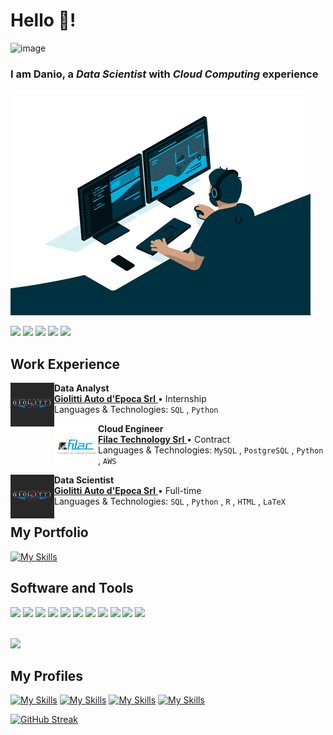 # Hello 👋!
![image](https://img.shields.io/badge/Amazon_AWS-FF9900?style=for-the-badge&logo=amazonaws&logoColor=white)
### I am Danio, a ***Data Scientist*** with ***Cloud Computing*** experience </br>

![](https://github.com/daniocionini/daniocionini/blob/main/giphy.gif)

<img src="https://media1.giphy.com/media/vISmwpBJUNYzukTnVx/giphy.gif?cid=790b7611dda06891a8b68cef9e258fb35238b6c573b74e96&rid=giphy.gif&ct=g" width="150"> <img src="https://media1.giphy.com/media/coxQHKASG60HrHtvkt/giphy.gif?cid=790b761127fc54a5a8d8b31d0adcc746edd50edb198a3b90&rid=giphy.gif&ct=g" width="150"> <img src="https://media2.giphy.com/media/rGlAZysKBcjRCkAX7S/giphy.gif?cid=790b76119d1d39ed3a5651a5f81e7da624ce6dba713aa205&rid=giphy.gif&ct=g" width="150"> <img src="https://media2.giphy.com/media/7c8QeB0VMddFOuu4iR/giphy.gif?cid=790b7611624c410b6bcaada46857953ca860bcb037def93c&rid=giphy.gif&ct=g" width="150"> <img src="https://media2.giphy.com/media/gutZ5Pm6Xl62eIf5RZ/giphy.gif?cid=790b76110465e983f74686d015e594403e2499726cdfc55b&rid=giphy.gif&ct=g" width="150">




## Work Experience
<p dir="auto">
          <a href="https://www.giolittiricambiautodepoca.com" rel="nofollow">
                    <img align="left" height="70px" width="70px" src="https://github.com/daniocionini/daniocionini/blob/main/abfa51eb520350fce0775d4d0a31cd3b-1024x1024.jpeg">
          </a>
</p>
<p dir="auto">
          <strong>Data Analyst</strong>
          <br>
          <a href="https://www.giolittiricambiautodepoca.com" rel="nofollow">
                    <strong>Giolitti Auto d'Epoca Srl</strong>
          </a>
          • Internship 
          <br>
          Languages & Technologies: 
          <code>SQL</code>
          ,
          <code>Python</code>
          <br>


<p dir="auto">
          <a href="https://www.filactech.com/team" rel="nofollow">
                    <img align="left" height="70px" width="70px" src="https://github.com/daniocionini/daniocionini/blob/main/download.jfif">
          </a>
</p>
<p dir="auto">
          <strong>Cloud Engineer</strong>
          <br>
          <a href="https://www.filactech.com/team" rel="nofollow">
                    <strong>Filac Technology Srl</strong>
          </a>
          • Contract 
          <br>
          Languages & Technologies: 
          <code>MySQL</code>
          ,
          <code>PostgreSQL</code>
          ,
          <code>Python</code>
          ,
          <code>AWS</code>
          <br>

<p dir="auto">
          <a href="https://www.giolittiricambiautodepoca.com" rel="nofollow">
                    <img align="left" height="70px" width="70px" src="https://github.com/daniocionini/daniocionini/blob/main/abfa51eb520350fce0775d4d0a31cd3b-1024x1024.jpeg">
          </a>
</p>
<p dir="auto">
          <strong>Data Scientist</strong>
          <br>
          <a href="https://www.giolittiricambiautodepoca.com" rel="nofollow">
                    <strong>Giolitti Auto d'Epoca Srl</strong>
          </a>
          • Full-time 
          <br>
          Languages & Technologies: 
          <code>SQL</code>
          ,
          <code>Python</code>
          ,
          <code>R</code>
          ,
          <code>HTML</code>
          ,
          <code>LaTeX</code>
          <br>
          



## My Portfolio
[![My Skills](https://skillicons.dev/icons?i=github)](https://daniocionini.github.io)

          


## Software and Tools 
<img src="https://cdn.jsdelivr.net/gh/devicons/devicon/icons/mysql/mysql-original-wordmark.svg" height="80"> <img src="https://cdn.jsdelivr.net/gh/devicons/devicon/icons/postgresql/postgresql-plain-wordmark.svg" height="70"> <img src="https://cdn.jsdelivr.net/gh/devicons/devicon/icons/python/python-original-wordmark.svg" height="70"> <img src="https://cdn.jsdelivr.net/gh/devicons/devicon/icons/html5/html5-plain-wordmark.svg" height="70"> <img src="https://cdn.jsdelivr.net/gh/devicons/devicon/icons/r/r-original.svg" height="70"> <img src="https://cdn.jsdelivr.net/gh/devicons/devicon/icons/php/php-plain.svg" height="70"> <img src="https://cdn.jsdelivr.net/gh/devicons/devicon/icons/amazonwebservices/amazonwebservices-plain-wordmark.svg" height="90"> <img src="https://cdn.jsdelivr.net/gh/devicons/devicon/icons/fastapi/fastapi-original-wordmark.svg" height="100"> <img src="https://cdn.jsdelivr.net/gh/devicons/devicon/icons/vscode/vscode-original-wordmark.svg" height="70"> <img src="https://cdn.jsdelivr.net/gh/devicons/devicon/icons/linux/linux-original.svg" height="70"> <img src="https://cdn.jsdelivr.net/gh/devicons/devicon/icons/docker/docker-original.svg" height="70">
          
          
</br> 
<img src="https://camo.githubusercontent.com/76ce88ff28bafd25d82d7faf18a6fe762079b79a34472a7c8067e2f1ca55e40f/68747470733a2f2f6d656469612e67697068792e636f6d2f6d656469612f48364b75735a38707a787479796d626c6e452f67697068792e676966" width="150">


## My Profiles
[![My Skills](https://skillicons.dev/icons?i=linkedin)](https://www.linkedin.com/in/daniocionini) [![My Skills](https://skillicons.dev/icons?i=stackoverflow)](https://stackoverflow.com/users/16124834/d-cio) [![My Skills](https://skillicons.dev/icons?i=twitter)](https://twitter.com/data_cioninidan) [![My Skills](https://img.shields.io/badge/Kaggle-20BEFF?style=for-the-badge&logo=Kaggle&logoColor=white)](https://www.kaggle.com/datadaniocionini)


[![GitHub Streak](http://github-readme-streak-stats.herokuapp.com?user=daniocionini&theme=dark&background=000000)](https://git.io/streak-stats)

